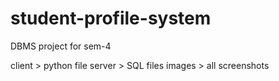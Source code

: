 # student-profile-system

DBMS project for sem-4

client > python file
server > SQL files
images > all screenshots
